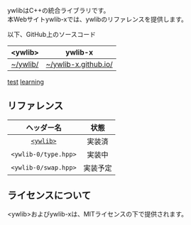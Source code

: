 ywlibはC++の統合ライブラリです。<br>
本Webサイトywlib-xでは、ywlibのリファレンスを提供します。

以下、GitHub上のソースコード

| \<ywlib> | ywlib-x |
|:--------:|:-------:|
|[~/ywlib/](https://github.com/ywlib-x/ywlib/)|[~/ywlib-x.github.io/](https://github.com/ywlib-x/ywlib-x.github.io/)|

[test](test.html)
[learning](learning.md)

## リファレンス

| ヘッダー名 | 状態 |
|:-:|:-:|
| [`<ywlib>`](ywlib.md) | 実装済 |
| `<ywlib-0/type.hpp>` | 実装中 |
| `<ywlib-0/swap.hpp>` | 実装予定 |

## ライセンスについて

\<ywlib>およびywlib-xは、MITライセンスの下で提供されます。

